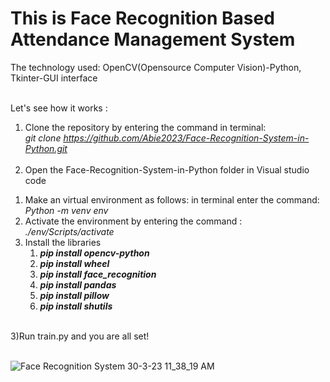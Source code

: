 <h1>This is Face Recognition Based Attendance Management System</h1> 
The technology used: OpenCV(Opensource Computer Vision)-Python, Tkinter-GUI interface<br><br>

Let's see how it works :<br>
1) Clone the repository by entering the command in terminal:<br>
  <i>   git clone https://github.com/Abie2023/Face-Recognition-System-in-Python.git </i> <br><br>
2) Open the Face-Recognition-System-in-Python folder in Visual studio code
<ol>
<li>Make an virtual environment as follows:
in terminal enter the command: <i>Python -m venv env</i>
<li>Activate the environment by entering the command : <i> ./env/Scripts/activate</i>
<li>Install the libraries 
<ol><li><i><b>pip install opencv-python</b></i>
<li><i><b>pip install wheel</b></i>
<li><i><b>pip install face_recognition</b></i>
<li><i><b>pip install pandas</b></i>
<li><i><b>pip install pillow</b></i>
<li><i><b>pip install shutils</b></i></ol></ol>
<br>
3)Run train.py and you are all set!<br><br>

![Face Recognition System 30-3-23 11_38_19 AM](https://user-images.githubusercontent.com/124857975/228792713-291db25d-f74a-46a7-824f-997c6296dfd8.png)
